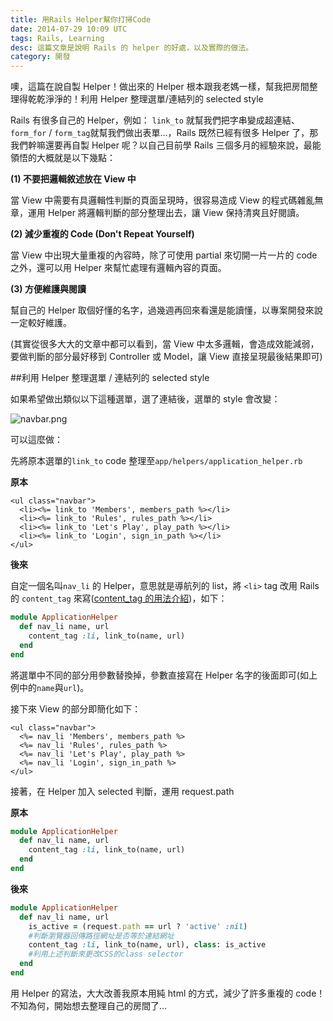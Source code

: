 ```yaml
---
title: 用Rails Helper幫你打掃Code
date: 2014-07-29 10:09 UTC
tags: Rails, Learning
desc: 這篇文章是說明 Rails 的 helper 的好處，以及實際的做法。
category: 開發
---
```


噢，這篇在說自製 Helper！做出來的 Helper 根本跟我老媽一樣，幫我把房間整理得乾乾淨淨的！利用 Helper 整理選單/連結列的 selected style

Rails 有很多自己的 Helper，例如： `link_to` 就幫我們把字串變成超連結、`form_for` / `form_tag`就幫我們做出表單...，Rails 既然已經有很多 Helper 了，那我們幹嘛還要再自製 Helper 呢？以自己目前學 Rails 三個多月的經驗來說，最能領悟的大概就是以下幾點：

**(1) 不要把邏輯敘述放在 View 中**

  當 View 中需要有具邏輯性判斷的頁面呈現時，很容易造成 View 的程式碼雜亂無章，運用 Helper 將邏輯判斷的部分整理出去，讓 View 保持清爽且好閱讀。

**(2) 減少重複的 Code (Don't Repeat Yourself)**

  當 View 中出現大量重複的內容時，除了可使用 partial 來切開一片一片的 code 之外，還可以用 Helper 來幫忙處理有邏輯內容的頁面。

**(3) 方便維護與閱讀**

  幫自己的 Helper 取個好懂的名字，過幾週再回來看還是能讀懂，以專案開發來說一定較好維護。

(其實從很多大大的文章中都可以看到，當 View 中太多邏輯，會造成效能減弱，要做判斷的部分最好移到 Controller 或 Model，讓 View 直接呈現最後結果即可)

##利用 Helper 整理選單 / 連結列的 selected style

如果希望做出類似以下這種選單，選了連結後，選單的 style 會改變：

<img class="center" src="http://user-image.logdown.io/user/7443/blog/7374/post/211689/NTkXj4XQvUaNUXSsznzg_%E8%9E%A2%E5%B9%95%E5%BF%AB%E7%85%A7%202014-07-28%2013.31.30.png" alt="navbar.png">

可以這麼做：

先將原本選單的`link_to` code 整理至`app/helpers/application_helper.rb`

**原本**

~~~erb
<ul class="navbar">
  <li><%= link_to 'Members', members_path %></li>
  <li><%= link_to 'Rules', rules_path %></li>
  <li><%= link_to 'Let's Play', play_path %></li>
  <li><%= link_to 'Login', sign_in_path %></li>
</ul>
~~~

**後來**

自定一個名叫`nav_li` 的 Helper，意思就是導航列的 list，將 `<li>` tag 改用 Rails 的 `content_tag` 來寫([content_tag 的用法介紹](http://apidock.com/rails/ActionView/Helpers/TagHelper/content_tag))，如下：

~~~ruby
module ApplicationHelper
  def nav_li name, url
    content_tag :li, link_to(name, url)
  end
end
~~~

將選單中不同的部分用參數替換掉，參數直接寫在 Helper 名字的後面即可(如上例中的`name`與`url`)。

接下來 View 的部分即簡化如下：

~~~erb
<ul class="navbar">
  <%= nav_li 'Members', members_path %>
  <%= nav_li 'Rules', rules_path %>
  <%= nav_li 'Let's Play', play_path %>
  <%= nav_li 'Login', sign_in_path %>
</ul>
~~~

接著，在 Helper 加入 selected 判斷，運用 request.path

**原本**

~~~ruby
module ApplicationHelper
  def nav_li name, url
    content_tag :li, link_to(name, url)
  end
end
~~~

**後來**

~~~ruby
module ApplicationHelper
  def nav_li name, url
    is_active = (request.path == url ? 'active' :nil)
    #判斷瀏覽器回傳路徑網址是否等於連結網址
    content_tag :li, link_to(name, url), class: is_active
    #利用上述判斷來更改CSS的class selector
  end
end
~~~

用 Helper 的寫法，大大改善我原本用純 html 的方式，減少了許多重複的 code！
不知為何，開始想去整理自己的房間了...
